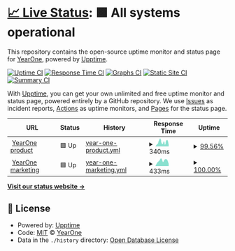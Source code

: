 # [📈 Live Status](https://status.joinyearone.io): <!--live status--> **🟩 All systems operational**

This repository contains the open-source uptime monitor and status page for [YearOne](https://status.joinyearone.io), powered by [Upptime](https://github.com/upptime/upptime).

[![Uptime CI](https://github.com/joinyearone/upptime/workflows/Uptime%20CI/badge.svg)](https://github.com/joinyearone/upptime/actions?query=workflow%3A%22Uptime+CI%22)
[![Response Time CI](https://github.com/joinyearone/upptime/workflows/Response%20Time%20CI/badge.svg)](https://github.com/joinyearone/upptime/actions?query=workflow%3A%22Response+Time+CI%22)
[![Graphs CI](https://github.com/joinyearone/upptime/workflows/Graphs%20CI/badge.svg)](https://github.com/joinyearone/upptime/actions?query=workflow%3A%22Graphs+CI%22)
[![Static Site CI](https://github.com/joinyearone/upptime/workflows/Static%20Site%20CI/badge.svg)](https://github.com/joinyearone/upptime/actions?query=workflow%3A%22Static+Site+CI%22)
[![Summary CI](https://github.com/joinyearone/upptime/workflows/Summary%20CI/badge.svg)](https://github.com/joinyearone/upptime/actions?query=workflow%3A%22Summary+CI%22)

With [Upptime](https://upptime.js.org), you can get your own unlimited and free uptime monitor and status page, powered entirely by a GitHub repository. We use [Issues](https://github.com/joinyearone/upptime/issues) as incident reports, [Actions](https://github.com/joinyearone/upptime/actions) as uptime monitors, and [Pages](https://status.joinyearone.io) for the status page.

<!--start: status pages-->
<!-- This summary is generated by Upptime (https://github.com/upptime/upptime) -->
<!-- Do not edit this manually, your changes will be overwritten -->
<!-- prettier-ignore -->
| URL | Status | History | Response Time | Uptime |
| --- | ------ | ------- | ------------- | ------ |
| <img alt="" src="https://icons.duckduckgo.com/ip3/app.joinyearone.io.ico" height="13"> [YearOne product](https://app.joinyearone.io) | 🟩 Up | [year-one-product.yml](https://github.com/joinyearone/upptime/commits/HEAD/history/year-one-product.yml) | <details><summary><img alt="Response time graph" src="./graphs/year-one-product/response-time-week.png" height="20"> 340ms</summary><br><a href="https://status.joinyearone.io/history/year-one-product"><img alt="Response time 321" src="https://img.shields.io/endpoint?url=https%3A%2F%2Fraw.githubusercontent.com%2Fjoinyearone%2Fupptime%2FHEAD%2Fapi%2Fyear-one-product%2Fresponse-time.json"></a><br><a href="https://status.joinyearone.io/history/year-one-product"><img alt="24-hour response time 384" src="https://img.shields.io/endpoint?url=https%3A%2F%2Fraw.githubusercontent.com%2Fjoinyearone%2Fupptime%2FHEAD%2Fapi%2Fyear-one-product%2Fresponse-time-day.json"></a><br><a href="https://status.joinyearone.io/history/year-one-product"><img alt="7-day response time 340" src="https://img.shields.io/endpoint?url=https%3A%2F%2Fraw.githubusercontent.com%2Fjoinyearone%2Fupptime%2FHEAD%2Fapi%2Fyear-one-product%2Fresponse-time-week.json"></a><br><a href="https://status.joinyearone.io/history/year-one-product"><img alt="30-day response time 321" src="https://img.shields.io/endpoint?url=https%3A%2F%2Fraw.githubusercontent.com%2Fjoinyearone%2Fupptime%2FHEAD%2Fapi%2Fyear-one-product%2Fresponse-time-month.json"></a><br><a href="https://status.joinyearone.io/history/year-one-product"><img alt="1-year response time 321" src="https://img.shields.io/endpoint?url=https%3A%2F%2Fraw.githubusercontent.com%2Fjoinyearone%2Fupptime%2FHEAD%2Fapi%2Fyear-one-product%2Fresponse-time-year.json"></a></details> | <details><summary><a href="https://status.joinyearone.io/history/year-one-product">99.56%</a></summary><a href="https://status.joinyearone.io/history/year-one-product"><img alt="All-time uptime 99.24%" src="https://img.shields.io/endpoint?url=https%3A%2F%2Fraw.githubusercontent.com%2Fjoinyearone%2Fupptime%2FHEAD%2Fapi%2Fyear-one-product%2Fuptime.json"></a><br><a href="https://status.joinyearone.io/history/year-one-product"><img alt="24-hour uptime 100.00%" src="https://img.shields.io/endpoint?url=https%3A%2F%2Fraw.githubusercontent.com%2Fjoinyearone%2Fupptime%2FHEAD%2Fapi%2Fyear-one-product%2Fuptime-day.json"></a><br><a href="https://status.joinyearone.io/history/year-one-product"><img alt="7-day uptime 99.56%" src="https://img.shields.io/endpoint?url=https%3A%2F%2Fraw.githubusercontent.com%2Fjoinyearone%2Fupptime%2FHEAD%2Fapi%2Fyear-one-product%2Fuptime-week.json"></a><br><a href="https://status.joinyearone.io/history/year-one-product"><img alt="30-day uptime 99.24%" src="https://img.shields.io/endpoint?url=https%3A%2F%2Fraw.githubusercontent.com%2Fjoinyearone%2Fupptime%2FHEAD%2Fapi%2Fyear-one-product%2Fuptime-month.json"></a><br><a href="https://status.joinyearone.io/history/year-one-product"><img alt="1-year uptime 99.24%" src="https://img.shields.io/endpoint?url=https%3A%2F%2Fraw.githubusercontent.com%2Fjoinyearone%2Fupptime%2FHEAD%2Fapi%2Fyear-one-product%2Fuptime-year.json"></a></details>
| <img alt="" src="https://icons.duckduckgo.com/ip3/joinyearone.io.ico" height="13"> [YearOne marketing](https://joinyearone.io) | 🟩 Up | [year-one-marketing.yml](https://github.com/joinyearone/upptime/commits/HEAD/history/year-one-marketing.yml) | <details><summary><img alt="Response time graph" src="./graphs/year-one-marketing/response-time-week.png" height="20"> 433ms</summary><br><a href="https://status.joinyearone.io/history/year-one-marketing"><img alt="Response time 493" src="https://img.shields.io/endpoint?url=https%3A%2F%2Fraw.githubusercontent.com%2Fjoinyearone%2Fupptime%2FHEAD%2Fapi%2Fyear-one-marketing%2Fresponse-time.json"></a><br><a href="https://status.joinyearone.io/history/year-one-marketing"><img alt="24-hour response time 477" src="https://img.shields.io/endpoint?url=https%3A%2F%2Fraw.githubusercontent.com%2Fjoinyearone%2Fupptime%2FHEAD%2Fapi%2Fyear-one-marketing%2Fresponse-time-day.json"></a><br><a href="https://status.joinyearone.io/history/year-one-marketing"><img alt="7-day response time 433" src="https://img.shields.io/endpoint?url=https%3A%2F%2Fraw.githubusercontent.com%2Fjoinyearone%2Fupptime%2FHEAD%2Fapi%2Fyear-one-marketing%2Fresponse-time-week.json"></a><br><a href="https://status.joinyearone.io/history/year-one-marketing"><img alt="30-day response time 493" src="https://img.shields.io/endpoint?url=https%3A%2F%2Fraw.githubusercontent.com%2Fjoinyearone%2Fupptime%2FHEAD%2Fapi%2Fyear-one-marketing%2Fresponse-time-month.json"></a><br><a href="https://status.joinyearone.io/history/year-one-marketing"><img alt="1-year response time 493" src="https://img.shields.io/endpoint?url=https%3A%2F%2Fraw.githubusercontent.com%2Fjoinyearone%2Fupptime%2FHEAD%2Fapi%2Fyear-one-marketing%2Fresponse-time-year.json"></a></details> | <details><summary><a href="https://status.joinyearone.io/history/year-one-marketing">100.00%</a></summary><a href="https://status.joinyearone.io/history/year-one-marketing"><img alt="All-time uptime 99.43%" src="https://img.shields.io/endpoint?url=https%3A%2F%2Fraw.githubusercontent.com%2Fjoinyearone%2Fupptime%2FHEAD%2Fapi%2Fyear-one-marketing%2Fuptime.json"></a><br><a href="https://status.joinyearone.io/history/year-one-marketing"><img alt="24-hour uptime 100.00%" src="https://img.shields.io/endpoint?url=https%3A%2F%2Fraw.githubusercontent.com%2Fjoinyearone%2Fupptime%2FHEAD%2Fapi%2Fyear-one-marketing%2Fuptime-day.json"></a><br><a href="https://status.joinyearone.io/history/year-one-marketing"><img alt="7-day uptime 100.00%" src="https://img.shields.io/endpoint?url=https%3A%2F%2Fraw.githubusercontent.com%2Fjoinyearone%2Fupptime%2FHEAD%2Fapi%2Fyear-one-marketing%2Fuptime-week.json"></a><br><a href="https://status.joinyearone.io/history/year-one-marketing"><img alt="30-day uptime 99.43%" src="https://img.shields.io/endpoint?url=https%3A%2F%2Fraw.githubusercontent.com%2Fjoinyearone%2Fupptime%2FHEAD%2Fapi%2Fyear-one-marketing%2Fuptime-month.json"></a><br><a href="https://status.joinyearone.io/history/year-one-marketing"><img alt="1-year uptime 99.43%" src="https://img.shields.io/endpoint?url=https%3A%2F%2Fraw.githubusercontent.com%2Fjoinyearone%2Fupptime%2FHEAD%2Fapi%2Fyear-one-marketing%2Fuptime-year.json"></a></details>

<!--end: status pages-->

[**Visit our status website →**](https://status.joinyearone.io)

## 📄 License

- Powered by: [Upptime](https://github.com/upptime/upptime)
- Code: [MIT](./LICENSE) © [YearOne](https://status.joinyearone.io)
- Data in the `./history` directory: [Open Database License](https://opendatacommons.org/licenses/odbl/1-0/)
